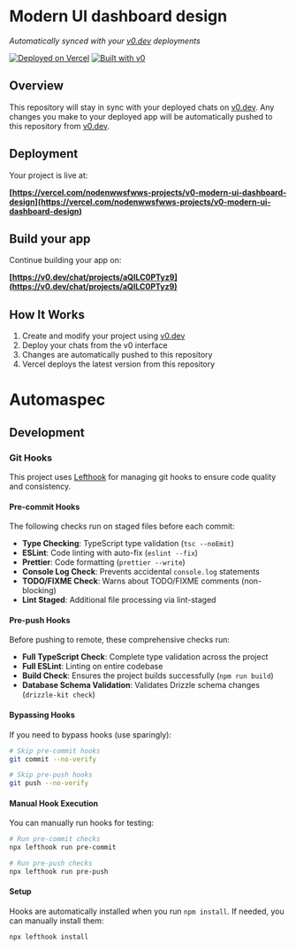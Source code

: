 # Modern UI dashboard design

_Automatically synced with your [v0.dev](https://v0.dev) deployments_

[![Deployed on Vercel](https://img.shields.io/badge/Deployed%20on-Vercel-black?style=for-the-badge&logo=vercel)](https://vercel.com/nodenwwsfwws-projects/v0-modern-ui-dashboard-design)
[![Built with v0](https://img.shields.io/badge/Built%20with-v0.dev-black?style=for-the-badge)](https://v0.dev/chat/projects/aQILC0PTyz9)

## Overview

This repository will stay in sync with your deployed chats on [v0.dev](https://v0.dev).
Any changes you make to your deployed app will be automatically pushed to this repository from [v0.dev](https://v0.dev).

## Deployment

Your project is live at:

**[https://vercel.com/nodenwwsfwws-projects/v0-modern-ui-dashboard-design](https://vercel.com/nodenwwsfwws-projects/v0-modern-ui-dashboard-design)**

## Build your app

Continue building your app on:

**[https://v0.dev/chat/projects/aQILC0PTyz9](https://v0.dev/chat/projects/aQILC0PTyz9)**

## How It Works

1. Create and modify your project using [v0.dev](https://v0.dev)
2. Deploy your chats from the v0 interface
3. Changes are automatically pushed to this repository
4. Vercel deploys the latest version from this repository

# Automaspec

## Development

### Git Hooks

This project uses [Lefthook](https://lefthook.dev/) for managing git hooks to ensure code quality and consistency.

#### Pre-commit Hooks

The following checks run on staged files before each commit:

- **Type Checking**: TypeScript type validation (`tsc --noEmit`)
- **ESLint**: Code linting with auto-fix (`eslint --fix`)
- **Prettier**: Code formatting (`prettier --write`)
- **Console Log Check**: Prevents accidental `console.log` statements
- **TODO/FIXME Check**: Warns about TODO/FIXME comments (non-blocking)
- **Lint Staged**: Additional file processing via lint-staged

#### Pre-push Hooks

Before pushing to remote, these comprehensive checks run:

- **Full TypeScript Check**: Complete type validation across the project
- **Full ESLint**: Linting on entire codebase
- **Build Check**: Ensures the project builds successfully (`npm run build`)
- **Database Schema Validation**: Validates Drizzle schema changes (`drizzle-kit check`)

#### Bypassing Hooks

If you need to bypass hooks (use sparingly):

```bash
# Skip pre-commit hooks
git commit --no-verify

# Skip pre-push hooks
git push --no-verify
```

#### Manual Hook Execution

You can manually run hooks for testing:

```bash
# Run pre-commit checks
npx lefthook run pre-commit

# Run pre-push checks
npx lefthook run pre-push
```

#### Setup

Hooks are automatically installed when you run `npm install`. If needed, you can manually install them:

```bash
npx lefthook install
```
